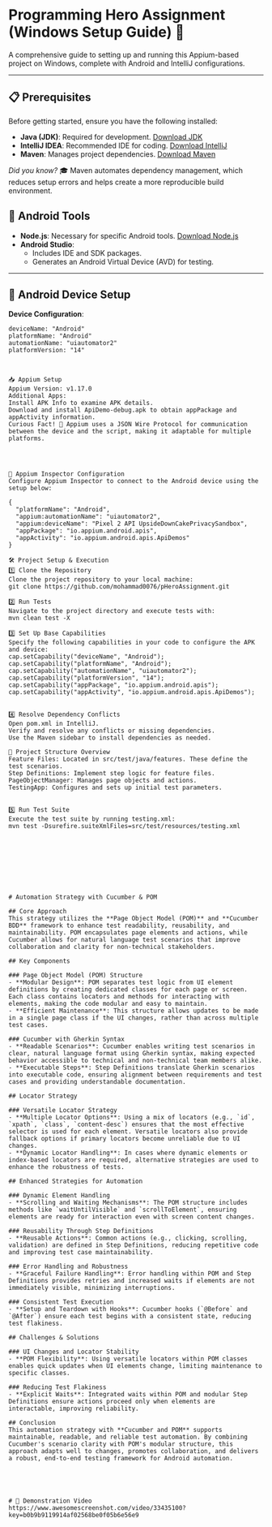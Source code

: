 # Programming Hero Assignment (Windows Setup Guide) 🚀

A comprehensive guide to setting up and running this Appium-based project on Windows, complete with Android and IntelliJ configurations.

---

## 📋 Prerequisites
Before getting started, ensure you have the following installed:

- **Java (JDK)**: Required for development. [Download JDK](https://www.oracle.com/java/technologies/javase-downloads.html)
- **IntelliJ IDEA**: Recommended IDE for coding. [Download IntelliJ](https://www.jetbrains.com/idea/download/)
- **Maven**: Manages project dependencies. [Download Maven](https://maven.apache.org/download.cgi)

*Did you know?* 🎓 Maven automates dependency management, which reduces setup errors and helps create a more reproducible build environment.

## 📲 Android Tools
- **Node.js**: Necessary for specific Android tools. [Download Node.js](https://nodejs.org/)
- **Android Studio**:
  - Includes IDE and SDK packages.
  - Generates an Android Virtual Device (AVD) for testing.

---

## 📱 Android Device Setup
**Device Configuration**:
```properties
deviceName: "Android"
platformName: "Android"
automationName: "uiautomator2"
platformVersion: "14"



📥 Appium Setup
Appium Version: v1.17.0
Additional Apps:
Install APK Info to examine APK details.
Download and install ApiDemo-debug.apk to obtain appPackage and appActivity information.
Curious Fact! 🚀 Appium uses a JSON Wire Protocol for communication between the device and the script, making it adaptable for multiple platforms.




🔌 Appium Inspector Configuration
Configure Appium Inspector to connect to the Android device using the setup below:

{
  "platformName": "Android",
  "appium:automationName": "uiautomator2",
  "appium:deviceName": "Pixel 2 API UpsideDownCakePrivacySandbox",
  "appPackage": "io.appium.android.apis",
  "appActivity": "io.appium.android.apis.ApiDemos"
}

🛠️ Project Setup & Execution
1️⃣ Clone the Repository
Clone the project repository to your local machine:
git clone https://github.com/mohammad0076/pHeroAssignment.git

2️⃣ Run Tests
Navigate to the project directory and execute tests with:
mvn clean test -X

3️⃣ Set Up Base Capabilities
Specify the following capabilities in your code to configure the APK and device:
cap.setCapability("deviceName", "Android");
cap.setCapability("platformName", "Android");
cap.setCapability("automationName", "uiautomator2");
cap.setCapability("platformVersion", "14");
cap.setCapability("appPackage", "io.appium.android.apis");
cap.setCapability("appActivity", "io.appium.android.apis.ApiDemos");


4️⃣ Resolve Dependency Conflicts
Open pom.xml in IntelliJ.
Verify and resolve any conflicts or missing dependencies.
Use the Maven sidebar to install dependencies as needed.

🧩 Project Structure Overview
Feature Files: Located in src/test/java/features. These define the test scenarios.
Step Definitions: Implement step logic for feature files.
PageObjectManager: Manages page objects and actions.
TestingApp: Configures and sets up initial test parameters.


5️⃣ Run Test Suite
Execute the test suite by running testing.xml:
mvn test -Dsurefire.suiteXmlFiles=src/test/resources/testing.xml









# Automation Strategy with Cucumber & POM

## Core Approach
This strategy utilizes the **Page Object Model (POM)** and **Cucumber BDD** framework to enhance test readability, reusability, and maintainability. POM encapsulates page elements and actions, while Cucumber allows for natural language test scenarios that improve collaboration and clarity for non-technical stakeholders.

## Key Components

### Page Object Model (POM) Structure
- **Modular Design**: POM separates test logic from UI element definitions by creating dedicated classes for each page or screen. Each class contains locators and methods for interacting with elements, making the code modular and easy to maintain.
- **Efficient Maintenance**: This structure allows updates to be made in a single page class if the UI changes, rather than across multiple test cases.

### Cucumber with Gherkin Syntax
- **Readable Scenarios**: Cucumber enables writing test scenarios in clear, natural language format using Gherkin syntax, making expected behavior accessible to technical and non-technical team members alike.
- **Executable Steps**: Step Definitions translate Gherkin scenarios into executable code, ensuring alignment between requirements and test cases and providing understandable documentation.

## Locator Strategy

### Versatile Locator Strategy
- **Multiple Locator Options**: Using a mix of locators (e.g., `id`, `xpath`, `class`, `content-desc`) ensures that the most effective selector is used for each element. Versatile locators also provide fallback options if primary locators become unreliable due to UI changes.
- **Dynamic Locator Handling**: In cases where dynamic elements or index-based locators are required, alternative strategies are used to enhance the robustness of tests.

## Enhanced Strategies for Automation

### Dynamic Element Handling
- **Scrolling and Waiting Mechanisms**: The POM structure includes methods like `waitUntilVisible` and `scrollToElement`, ensuring elements are ready for interaction even with screen content changes.

### Reusability Through Step Definitions
- **Reusable Actions**: Common actions (e.g., clicking, scrolling, validation) are defined in Step Definitions, reducing repetitive code and improving test case maintainability.

### Error Handling and Robustness
- **Graceful Failure Handling**: Error handling within POM and Step Definitions provides retries and increased waits if elements are not immediately visible, minimizing interruptions.

### Consistent Test Execution
- **Setup and Teardown with Hooks**: Cucumber hooks (`@Before` and `@After`) ensure each test begins with a consistent state, reducing test flakiness.

## Challenges & Solutions

### UI Changes and Locator Stability
- **POM Flexibility**: Using versatile locators within POM classes enables quick updates when UI elements change, limiting maintenance to specific classes.

### Reducing Test Flakiness
- **Explicit Waits**: Integrated waits within POM and modular Step Definitions ensure actions proceed only when elements are interactable, improving reliability.

## Conclusion
This automation strategy with **Cucumber and POM** supports maintainable, readable, and reliable test automation. By combining Cucumber's scenario clarity with POM's modular structure, this approach adapts well to changes, promotes collaboration, and delivers a robust, end-to-end testing framework for Android automation.





# 🎥 Demonstration Video
https://www.awesomescreenshot.com/video/33435100?key=b0b9b9119914af02568be0f05b6e56e9 

